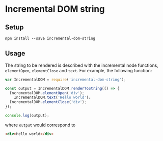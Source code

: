 # Incremental DOM string

## Setup

```
npm install --save incremental-dom-string
```

## Usage

The string to be rendered is described with the incremental node functions, `elementOpen`, `elementClose` and `text`. For example, the following function:

```js
var IncrementalDOM = require('incremental-dom-string');

const output = IncrementalDOM.renderToString(() => {
  IncrementalDOM.elementOpen('div');
    IncrementalDOM.text('Hello world');
  IncrementalDOM.elementClose('div');
});

console.log(output);
```
where `output` would correspond to

```html
<div>Hello world</div>
```
